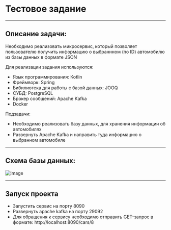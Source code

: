 # Тестовое задание
_____

## Описание задачи:
Необходимо реализовать микросервис, который позволяет пользователю получить информацию о выбраннном (по ID) автомобилю из базы данных в формате JSON

Для реализации задания используются:
* Язык программирования: Kotlin
* Фреймворк: Spring
* Бибилиотека для работы с базой данных: JOOQ
* СУБД: PostgreSQL
* Брокер сообщений: Apache Kafka
* Docker

Подзадачи:
* Необходимо реализовать базу данных, для хранения информации об автомобилях
* Развернуть Apache Kafka и направить туда информацию о выбранном автомобиле

_____

## Схема базы данных:
![image](https://user-images.githubusercontent.com/76054847/218891694-36fbe693-d2af-47de-978d-a7b83217e6c8.png)

_____

## Запуск проекта

* Запустить сервис на порту 8090
* Развернуть apache kafka на порту 29092
* Для обращения к сервису необходимо отправить GET-запрос в формате: http://localhost:8090/cars/8
